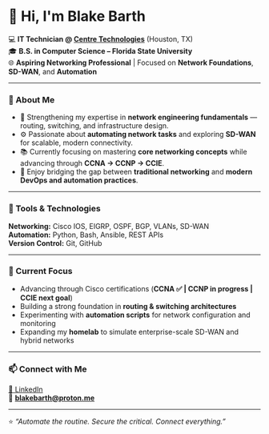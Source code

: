 # 👋 Hi, I'm Blake Barth  

💻 **IT Technician @ [Centre Technologies](https://www.centretechnologies.com/)** (Houston, TX)  
🎓 **B.S. in Computer Science – Florida State University**  
🌐 **Aspiring Networking Professional** | Focused on **Network Foundations**, **SD-WAN**, and **Automation**

---

### 🚀 About Me
- 🧠 Strengthening my expertise in **network engineering fundamentals** — routing, switching, and infrastructure design.  
- ⚙️ Passionate about **automating network tasks** and exploring **SD-WAN** for scalable, modern connectivity.  
- 📚 Currently focusing on mastering **core networking concepts** while advancing through **CCNA → CCNP → CCIE**.  
- 🧩 Enjoy bridging the gap between **traditional networking** and **modern DevOps and automation practices**.

---

### 🧰 Tools & Technologies
**Networking:** Cisco IOS, EIGRP, OSPF, BGP, VLANs, SD-WAN  
**Automation:** Python, Bash, Ansible, REST APIs  
**Version Control:** Git, GitHub  

---

### 🧠 Current Focus
- Advancing through Cisco certifications (**CCNA ✅ | CCNP in progress | CCIE next goal**)  
- Building a strong foundation in **routing & switching architectures**  
- Experimenting with **automation scripts** for network configuration and monitoring  
- Expanding my **homelab** to simulate enterprise-scale SD-WAN and hybrid networks  

---

### 📫 Connect with Me
[💼 LinkedIn](https://www.linkedin.com/in/Blake-Barth)  
📧 **blakebarth@proton.me**  

---

⭐ *“Automate the routine. Secure the critical. Connect everything.”*  
